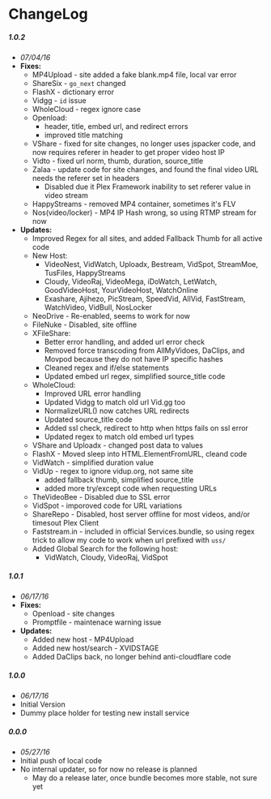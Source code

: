 # ChangeLog

##### 1.0.2
- _07/04/16_
- **Fixes:**
  - MP4Upload - site added a fake blank.mp4 file, local var error
  - ShareSix - `go_next` changed
  - FlashX - dictionary error
  - Vidgg - `id` issue
  - WholeCloud - regex ignore case
  - Openload:
    - header, title, embed url, and redirect errors
    - improved title matching
  - VShare - fixed for site changes, no longer uses jspacker code, and now requires referer in header to get proper video host IP
  - Vidto - fixed url norm, thumb, duration, source_title
  - Zalaa - update code for site changes, and found the final video URL needs the referer set in headers
    - Disabled due it Plex Framework inability to set referer value in video stream
  - HappyStreams - removed MP4 container, sometimes it's FLV
  - Nos(video/locker) - MP4 IP Hash wrong, so using RTMP stream for now
- **Updates:**
  - Improved Regex for all sites, and added Fallback Thumb for all active code
  - New Host:
    - VideoNest, VidWatch, Uploadx, Bestream, VidSpot, StreamMoe, TusFiles, HappyStreams
    - Cloudy, VideoRaj, VideoMega, iDoWatch, LetWatch, GoodVideoHost, YourVideoHost, WatchOnline
    - Exashare, Ajihezo, PicStream, SpeedVid, AllVid, FastStream, WatchVideo, VidBull, NosLocker
  - NeoDrive - Re-enabled, seems to work for now
  - FileNuke - Disabled, site offline
  - XFileShare:
    - Better error handling, and added url error check
    - Removed force transcoding from AllMyVidoes, DaClips, and Movpod because they do not have IP specific hashes
    - Cleaned regex and if/else statements
    - Updated embed url regex, simplified source_title code
  - WholeCloud:
    - Improved URL error handling
    - Updated Vidgg to match old url Vid.gg too
    - NormalizeURL() now catches URL redirects
    - Updated source_title code
    - Added ssl check, redirect to http when https fails on ssl error
    - Updated regex to match old embed url types
  - VShare and Uploadx - changed post data to values
  - FlashX - Moved sleep into HTML.ElementFromURL, cleand code
  - VidWatch - simplified duration value
  - VidUp - regex to ignore vidup.org, not same site
    - added fallback thumb, simplified source_title
    - added more try/except code when requesting URLs
  - TheVideoBee - Disabled due to SSL error
  - VidSpot - imporoved code for URL variations
  - ShareRepo - Disabled, host server offline for most videos, and/or timesout Plex Client
  - Faststream.in - included in official Services.bundle, so using regex trick to allow my code to work when url prefixed with `uss/`
  - Added Global Search for the following host:
    - VidWatch, Cloudy, VideoRaj, VidSpot

##### 1.0.1
- _06/17/16_
- **Fixes:**
  - Openload - site changes
  - Promptfile - maintenace warning issue
- **Updates:**
  - Added new host - MP4Upload
  - Added new host/search - XVIDSTAGE
  - Added DaClips back, no longer behind anti-cloudflare code

##### 1.0.0
- _06/17/16_
- Initial Version
- Dummy place holder for testing new install service

##### 0.0.0
- _05/27/16_
- Initial push of local code
- No internal updater, so for now no release is planned
  - May do a release later, once bundle becomes more stable, not sure yet
